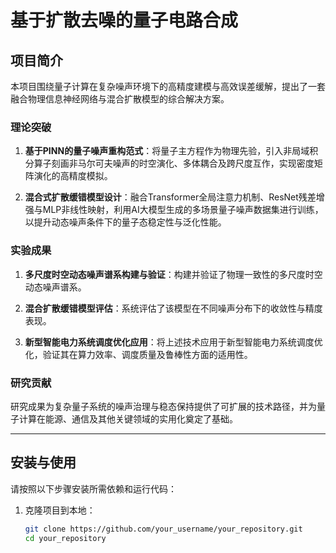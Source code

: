 # 基于扩散去噪的量子电路合成

## 项目简介

本项目围绕量子计算在复杂噪声环境下的高精度建模与高效误差缓解，提出了一套融合物理信息神经网络与混合扩散模型的综合解决方案。

### 理论突破

1. **基于PINN的量子噪声重构范式**：将量子主方程作为物理先验，引入非局域积分算子刻画非马尔可夫噪声的时空演化、多体耦合及跨尺度互作，实现密度矩阵演化的高精度模拟。
   
2. **混合式扩散缓错模型设计**：融合Transformer全局注意力机制、ResNet残差增强与MLP非线性映射，利用AI大模型生成的多场景量子噪声数据集进行训练，以提升动态噪声条件下的量子态稳定性与泛化性能。

### 实验成果

1. **多尺度时空动态噪声谱系构建与验证**：构建并验证了物理一致性的多尺度时空动态噪声谱系。
   
2. **混合扩散缓错模型评估**：系统评估了该模型在不同噪声分布下的收敛性与精度表现。

3. **新型智能电力系统调度优化应用**：将上述技术应用于新型智能电力系统调度优化，验证其在算力效率、调度质量及鲁棒性方面的适用性。

### 研究贡献

研究成果为复杂量子系统的噪声治理与稳态保持提供了可扩展的技术路径，并为量子计算在能源、通信及其他关键领域的实用化奠定了基础。

---

## 安装与使用

请按照以下步骤安装所需依赖和运行代码：

1. 克隆项目到本地：
   ```bash
   git clone https://github.com/your_username/your_repository.git
   cd your_repository
